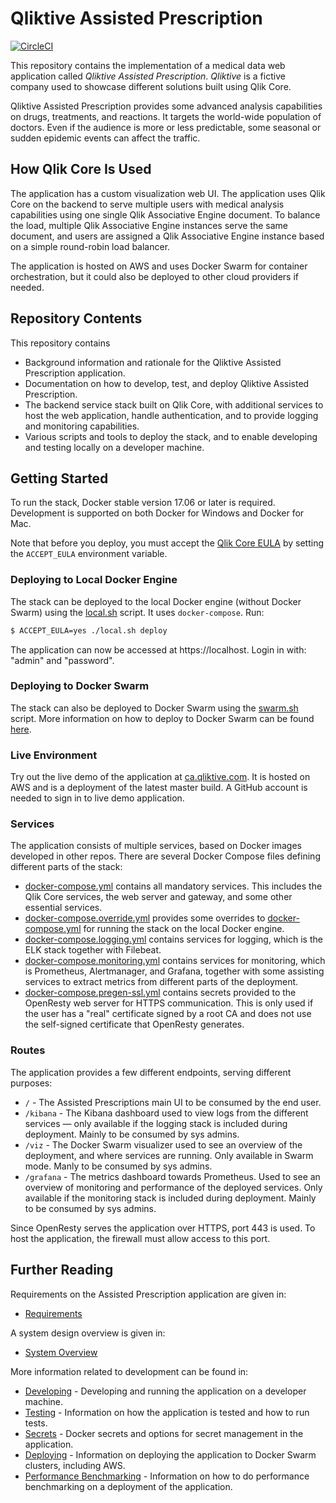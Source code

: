 # Qliktive Assisted Prescription

[![CircleCI](https://circleci.com/gh/qlik-ea/core-assisted-prescription.svg?style=svg&circle-token=087152b4808d5373a8dcbbe82c2ff352e463a3a2)](https://circleci.com/gh/qlik-ea/core-assisted-prescription)

This repository contains the implementation of a medical data web application called _Qliktive Assisted Prescription_.
_Qliktive_ is a fictive company used to showcase different solutions built using Qlik Core.

Qliktive Assisted Prescription provides some advanced analysis capabilities on drugs, treatments, and reactions.
It targets the world-wide population of doctors. Even if the audience is more or less predictable, some seasonal or
sudden epidemic events can affect the traffic.

## How Qlik Core Is Used

The application has a custom visualization web UI. The application uses Qlik Core on the backend to
serve multiple users with medical analysis capabilities using one single Qlik Associative Engine document. To balance the load,
multiple Qlik Associative Engine instances serve the same document, and users are assigned a Qlik Associative Engine instance based on a simple round-robin load balancer.

The application is hosted on AWS and uses Docker Swarm for container orchestration, but it could also be deployed to
other cloud providers if needed.

## Repository Contents

This repository contains

- Background information and rationale for the Qliktive Assisted Prescription application.
- Documentation on how to develop, test, and deploy Qliktive Assisted Prescription.
- The backend service stack built on Qlik Core, with additional services to host the web application, handle
  authentication, and to provide logging and monitoring capabilities.
- Various scripts and tools to deploy the stack, and to enable developing and testing locally on a developer
  machine.

## Getting Started

To run the stack, Docker stable version 17.06 or later is required. Development is supported on both Docker for
Windows and Docker for Mac.

Note that before you deploy, you must accept the [Qlik Core EULA](https://ca.qliktive.com/docs/master/beta/) by setting the `ACCEPT_EULA` environment variable.

### Deploying to Local Docker Engine

The stack can be deployed to the local Docker engine (without Docker Swarm) using the [local.sh](./local.sh) script.
It uses `docker-compose`. Run:

```sh
$ ACCEPT_EULA=yes ./local.sh deploy
```

The application can now be accessed at https://localhost. Login in with: "admin" and "password".

### Deploying to Docker Swarm

The stack can also be deployed to Docker Swarm using the [swarm.sh](./swarm.sh) script. More information on how to
deploy to Docker Swarm can be found [here](./docs/deploying-swarm.md).

### Live Environment

Try out the live demo of the application at [ca.qliktive.com](https://ca.qliktive.com/). It is hosted on AWS and is a
deployment of the latest master build. A GitHub account is needed to sign in to live demo application.

### Services

The application consists of multiple services, based on Docker images developed in other repos. There are several
Docker Compose files defining different parts of the stack:

- [docker-compose.yml](./docker-compose.yml) contains all mandatory services. This includes the Qlik Core services,
  the web server and gateway, and some other essential services.
- [docker-compose.override.yml](./docker-compose.override.yml) provides some overrides to
  [docker-compose.yml](./docker-compose.yml) for running the stack on the local Docker engine.
- [docker-compose.logging.yml](./docker-compose.logging.yml) contains services for logging, which is the ELK stack
  together with Filebeat.
- [docker-compose.monitoring.yml](./docker-compose.monitoring.yml) contains services for monitoring, which is
  Prometheus, Alertmanager, and Grafana, together with some assisting services to extract metrics from different parts
  of the deployment.
- [docker-compose.pregen-ssl.yml](./docker-compose.pregen-ssl.yml) contains secrets provided to the OpenResty web server
  for HTTPS communication. This is only used if the user has a "real" certificate signed by a root CA and does not use
  the self-signed certificate that OpenResty generates.

### Routes

The application provides a few different endpoints, serving different purposes:

- `/` - The Assisted Prescriptions main UI to be consumed by the end user.
- `/kibana` - The Kibana dashboard used to view logs from the different services — only available if the logging
  stack is included during deployment. Mainly to be consumed by sys admins.
- `/viz` - The Docker Swarm visualizer used to see an overview of the deployment, and where services are running.
  Only available in Swarm mode. Manly to be consumed by sys admins.
- `/grafana` - The metrics dashboard towards Prometheus. Used to see an overview of monitoring and performance of the
  deployed services. Only available if the monitoring stack is included during deployment. Mainly to be consumed by sys
  admins.

Since OpenResty serves the application over HTTPS, port 443 is used. To host the application, the firewall must allow
access to this port.

## Further Reading

Requirements on the Assisted Prescription application are given in:

- [Requirements](./docs/requirements.md)

A system design overview is given in:

- [System Overview](./docs/system-design/system-overview.md)

More information related to development can be found in:

- [Developing](./docs/developing.md) - Developing and running the application on a developer machine.
- [Testing](./docs/testing.md) - Information on how the application is tested and how to run tests.
- [Secrets](./docs/secrets.md) - Docker secrets and options for secret management in the application.
- [Deploying](./docs/deploying-swarm.md) - Information on deploying the application to Docker Swarm clusters,
  including AWS.
- [Performance Benchmarking](./docs/performance-benchmarking.md) - Information on how to do performance benchmarking on
  a deployment of the application.
